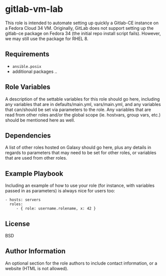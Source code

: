 gitlab-vm-lab
=============

This role is intended to automate setting up quickly a Gitlab-CE instance on a Fedora Cloud 34 VM. 
Originally, GitLab does not support setting up the gitlab-ce package on Fedora 34 (the initial repo install script fails). However, we may still use the package for RHEL 8.

Requirements
------------

* `ansible.posix`
* additional packages ..

Role Variables
--------------

A description of the settable variables for this role should go here, including any variables that are in defaults/main.yml, vars/main.yml, and any variables that can/should be set via parameters to the role. Any variables that are read from other roles and/or the global scope (ie. hostvars, group vars, etc.) should be mentioned here as well.

Dependencies
------------

A list of other roles hosted on Galaxy should go here, plus any details in regards to parameters that may need to be set for other roles, or variables that are used from other roles.

Example Playbook
----------------

Including an example of how to use your role (for instance, with variables passed in as parameters) is always nice for users too:

    - hosts: servers
      roles:
         - { role: username.rolename, x: 42 }

License
-------

BSD

Author Information
------------------

An optional section for the role authors to include contact information, or a website (HTML is not allowed).

